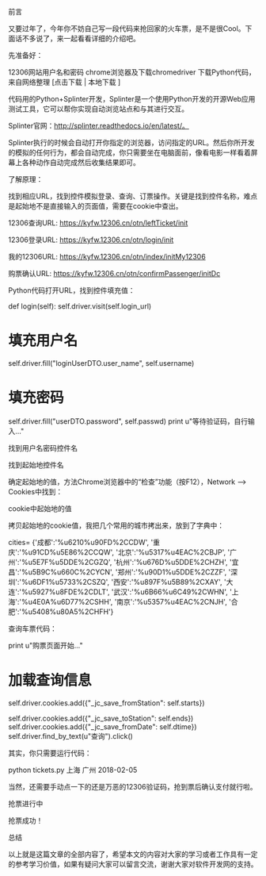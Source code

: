 ﻿前言

又要过年了，今年你不妨自己写一段代码来抢回家的火车票，是不是很Cool。下面话不多说了，来一起看看详细的介绍吧。

先准备好：

12306网站用户名和密码
chrome浏览器及下载chromedriver
下载Python代码，来自网络整理 [点击下载 |  本地下载 ]

代码用的Python+Splinter开发，Splinter是一个使用Python开发的开源Web应用测试工具，它可以帮你实现自动浏览站点和与其进行交互。

Splinter官网：http://splinter.readthedocs.io/en/latest/。

Splinter执行的时候会自动打开你指定的浏览器，访问指定的URL。然后你所开发的模拟的任何行为，都会自动完成，你只需要坐在电脑面前，像看电影一样看着屏幕上各种动作自动完成然后收集结果即可。

了解原理：

找到相应URL，找到控件模拟登录、查询、订票操作。关键是找到控件名称，难点是起始地不是直接输入的页面值，需要在cookie中查出。

12306查询URL: https://kyfw.12306.cn/otn/leftTicket/init

12306登录URL: https://kyfw.12306.cn/otn/login/init

我的12306URL: https://kyfw.12306.cn/otn/index/initMy12306

购票确认URL: https://kyfw.12306.cn/otn/confirmPassenger/initDc

Python代码打开URL，找到控件填充值：


 def login(self):
  self.driver.visit(self.login_url)
  # 填充用户名
  self.driver.fill("loginUserDTO.user_name", self.username)
  # 填充密码
  self.driver.fill("userDTO.password", self.passwd)
  print u"等待验证码，自行输入..."

找到用户名密码控件名

找到起始地控件名

确定起始地的值，方法Chrome浏览器中的“检查”功能（按F12），Network —> Cookies中找到：

cookie中起始地的值

拷贝起始地的cookie值，我把几个常用的城市拷出来，放到了字典中：


cities= {'成都':'%u6210%u90FD%2CCDW',
'重庆':'%u91CD%u5E86%2CCQW',
'北京':'%u5317%u4EAC%2CBJP',
'广州':'%u5E7F%u5DDE%2CGZQ',
'杭州':'%u676D%u5DDE%2CHZH',
'宜昌':'%u5B9C%u660C%2CYCN',
'郑州':'%u90D1%u5DDE%2CZZF',
'深圳':'%u6DF1%u5733%2CSZQ',
'西安':'%u897F%u5B89%2CXAY',
'大连':'%u5927%u8FDE%2CDLT',
'武汉':'%u6B66%u6C49%2CWHN',
'上海':'%u4E0A%u6D77%2CSHH',
'南京':'%u5357%u4EAC%2CNJH',
'合肥':'%u5408%u80A5%2CHFH'}

查询车票代码：


   print u"购票页面开始..."
   # 加载查询信息
   self.driver.cookies.add({"_jc_save_fromStation": self.starts})


self.driver.cookies.add({"_jc_save_toStation": self.ends})
self.driver.cookies.add({"_jc_save_fromDate": self.dtime})
self.driver.find_by_text(u"查询").click()

其实，你只需要运行代码：


python tickets.py 上海 广州 2018-02-05

当然，还需要手动点一下的还是万恶的12306验证码，抢到票后确认支付就行啦。

抢票进行中

抢票成功！

总结

以上就是这篇文章的全部内容了，希望本文的内容对大家的学习或者工作具有一定的参考学习价值，如果有疑问大家可以留言交流，谢谢大家对软件开发网的支持。